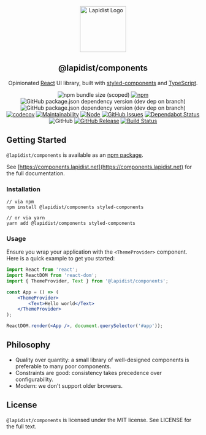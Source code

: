<p align="center">
    <a href="https://components.lapidist.net/" target="_blank" rel="noopener">
        <img width="120" src="https://lapidist.net/logo.svg" alt="Lapidist Logo"/>
    </a>
</p>

<h2 align="center">@lapidist/components</h2>

<div align="center">

Opinionated [React](https://reactjs.org/) UI library, built with [styled-components](https://styled-components.com/) and [TypeScript](https://www.typescriptlang.org/).

![npm bundle size (scoped)](https://img.shields.io/bundlephobia/min/@lapidist/components)
[![npm](https://img.shields.io/npm/v/@lapidist/components)](https://www.npmjs.com/package/@lapidist/components)
![GitHub package.json dependency version (dev dep on branch)](https://img.shields.io/github/package-json/dependency-version/bylapidist/components/dev/react)
![GitHub package.json dependency version (dev dep on branch)](https://img.shields.io/github/package-json/dependency-version/bylapidist/components/dev/typescript)
[![codecov](https://codecov.io/gh/bylapidist/components/branch/master/graph/badge.svg)](https://codecov.io/gh/bylapidist/components)
[![Maintainability](https://api.codeclimate.com/v1/badges/e149e6bee07174eae6ad/maintainability)](https://codeclimate.com/github/bylapidist/components/maintainability)
[![Node](https://img.shields.io/node/v/@lapidist/components)](https://www.npmjs.com/package/@lapidist/components)
[![GitHub Issues](https://img.shields.io/github/issues/bylapidist/components.svg?style=flat)](https://github.com/bylapidist/components/issues)
[![Dependabot Status](https://api.dependabot.com/badges/status?host=github&repo=bylapidist/components)](https://dependabot.com)
![GitHub](https://img.shields.io/github/license/bylapidist/components)
[![GitHub Release](https://img.shields.io/github/release/bylapidist/components.svg?style=flat)](https://github.com/bylapidist/components/releases)
[![Build Status](https://github.com/bylapidist/components/workflows/Release/badge.svg)](https://github.com/bylapidist/components/actions?query=workflow%3ARelease)

</div>

## Getting Started

`@lapidist/components` is available as an [npm package](https://www.npmjs.com/package/@lapidist/components).

See [https://components.lapidist.net](https://components.lapidist.net) for the full documentation.

### Installation

```shell
// via npm
npm install @lapidist/components styled-components

// or via yarn
yarn add @lapidist/components styled-components
```

### Usage

Ensure you wrap your application with the `<ThemeProvider>` component. 
Here is a quick example to get you started:

```jsx static
import React from 'react';
import ReactDOM from 'react-dom';
import { ThemeProvider, Text } from '@lapidist/components';

const App = () => (
    <ThemeProvider>
        <Text>Hello world</Text>
    </ThemeProvider>
);

ReactDOM.render(<App />, document.querySelector('#app'));
```

## Philosophy

- Quality over quantity: a small library of well-designed components is preferable to many poor components.
- Constraints are good: consistency takes precedence over configurability.
- Modern: we don't support older browsers.

## License
`@lapidist/components` is licensed under the MIT license. See LICENSE for the full text.
